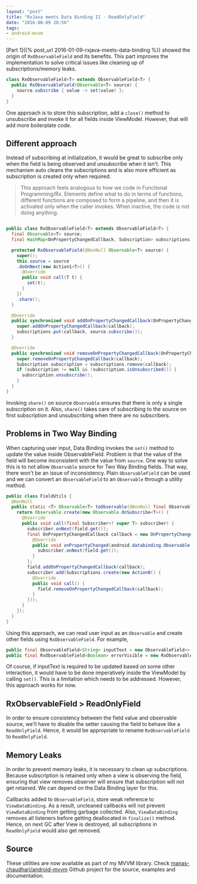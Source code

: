 ```yaml
---
layout: "post"
title: "RxJava meets Data Binding II - ReadOnlyField"
date: "2016-08-09 20:56"
tags:
- android-mvvm
---
```


[Part 1]({% post_url 2016-01-09-rxjava-meets-data-binding %}) showed the origin of `RxObservableField` and its benefits. This part improves the implementation to solve critical issues like cleaning up of subscriptions/memory leaks.

```java
class RxObservableField<T> extends ObservableField<T> {
  public RxObservableField(Observable<T> source) {
    source.subscribe { value -> set(value) };
  }
}
```

One approach is to store this subscription, add a `close()` method to unsubscribe and invoke it for all fields inside ViewModel. However, that will add more boilerplate code.

## Different approach

Instead of subscribing at initialization, it would be great to subscribe only when the field is being observed and unsubscribe when it isn't. This mechanism auto cleans the subscriptions and is also more efficient as subscription is created only when required.

> This approach feels analogous to how we code in Functional Programming/Rx. Elements define what to do in terms of functions, different functions are composed to form a pipeline, and then it is activated only when the caller invokes. When inactive, the code is not doing anything.

```java

public class RxObservableField<T> extends ObservableField<T> {
  final Observable<T> source;
  final HashMap<OnPropertyChangedCallback, Subscription> subscriptions = new HashMap<>();

  protected RxObservableField(@NonNull Observable<T> source) {
    super();
    this.source = source
    .doOnNext(new Action1<T>() {
      @Override
      public void call(T t) {
        set(t);
      }
    })
    .share();
  }

  @Override
  public synchronized void addOnPropertyChangedCallback(OnPropertyChangedCallback callback) {
    super.addOnPropertyChangedCallback(callback);
    subscriptions.put(callback, source.subscribe());
  }

  @Override
  public synchronized void removeOnPropertyChangedCallback(OnPropertyChangedCallback callback) {
    super.removeOnPropertyChangedCallback(callback);
    Subscription subscription = subscriptions.remove(callback);
    if (subscription != null && !subscription.isUnsubscribed()) {
      subscription.unsubscribe();
    }
  }
}
```

Invoking `share()` on source `Observable` ensures that there is only a single subscription on it. Also, `share()` takes care of subscribing to the source on first subscription and unsubscribing when there are no subscribers.


## Problems in Two Way Binding

When capturing user input, Data Binding invokes the `set()` method to update the value inside ObservableField. Problem is that the value of the field will become inconsistent with the value from `source`. One way to solve this is to not allow `Observable` source for Two Way Binding fields. That way, there won't be an issue of inconsistency. Plain `ObservableField` can be used and we can convert an `ObservableField` to an `Observable` through a utility method.

```java
public class FieldUtils {
  @NonNull
  public static <T> Observable<T> toObservable(@NonNull final ObservableField<T> field) {
    return Observable.create(new Observable.OnSubscribe<T>() {
      @Override
      public void call(final Subscriber<? super T> subscriber) {
        subscriber.onNext(field.get());
        final OnPropertyChangedCallback callback = new OnPropertyChangedCallback() {
          @Override
          public void onPropertyChanged(android.databinding.Observable observable, int i) {
            subscriber.onNext(field.get());
          }
        };
        field.addOnPropertyChangedCallback(callback);
        subscriber.add(Subscriptions.create(new Action0() {
          @Override
          public void call() {
            field.removeOnPropertyChangedCallback(callback);
          }
        }));
      }
    });
  }
}

```

Using this approach, we can read user input as an `Observable` and create other fields using `RxObservableField`. For example,

```java
public final ObservableField<String> inputText = new ObservableField<>("");
public final RxObservableField<Boolean> errorVisible = new RxObservableField<>(toObservable(inputText).map(text -> text.isEmpty()))

```

Of course, if inputText is required to be updated based on some other interaction, it would have to be done imperatively inside the ViewModel by calling `set()`. This is a limitation which needs to be addressed. However, this approach works for now.


## RxObservableField > ReadOnlyField

In order to ensure consistency between the field value and observable source, we'll have to disable the setter causing the field to behave like a `ReadOnlyField`. Hence, it would be appropriate to rename `RxObservableField` to `ReadOnlyField`.


## Memory Leaks

In order to prevent memory leaks, it is necessary to clean up subscriptions. Because subscription is retained only when a view is observing the field, ensuring that view removes observer will ensure that subscription will not get retained. We can depend on the Data Binding layer for this.

Callbacks added to `ObservableField`, store weak reference to `ViewDataBinding`. As a result, uncleaned callbacks will not prevent `ViewDataBinding` from getting garbage collected. Also, `ViewDataBinding` removes all listeners before getting deallocated in `finalize()` method. Hence, on next GC after View is destroyed, all subscriptions in `ReadOnlyField` would also get removed.

## Source

These utilities are now available as part of my MVVM library. Check [manas-chaudhari/android-mvvm](https://github.com/manas-chaudhari/android-mvvm) Github project for the source, examples and documentation.
